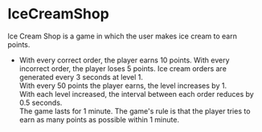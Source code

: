 # IceCreamShop

Ice Cream Shop is a game in which the user makes ice cream to earn points. <br/>
+ With every correct order, the player earns 10 points. With every incorrect order, the player loses 5 points. Ice cream orders are generated every 3 seconds at level 1. <br/>
With every 50 points the player earns, the level increases by 1. <br/>
With each level increased, the interval between each order reduces by 0.5 seconds. <br/>
The game lasts for 1 minute. The game's rule is that the player tries to earn as many points as possible within 1 minute.

